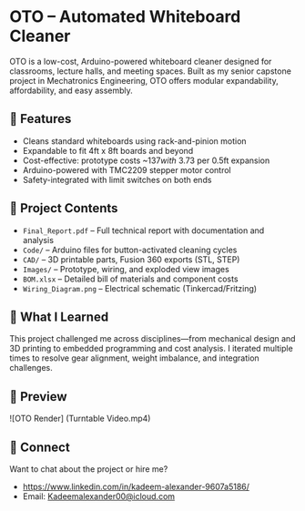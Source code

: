 # OTO – Automated Whiteboard Cleaner

OTO is a low-cost, Arduino-powered whiteboard cleaner designed for classrooms, lecture halls, and meeting spaces. Built as my senior capstone project in Mechatronics Engineering, OTO offers modular expandability, affordability, and easy assembly.

## 🔧 Features
- Cleans standard whiteboards using rack-and-pinion motion
- Expandable to fit 4ft x 8ft boards and beyond
- Cost-effective: prototype costs ~$137 with ~$3.73 per 0.5ft expansion
- Arduino-powered with TMC2209 stepper motor control
- Safety-integrated with limit switches on both ends

## 📂 Project Contents
- `Final_Report.pdf` – Full technical report with documentation and analysis
- `Code/` – Arduino files for button-activated cleaning cycles
- `CAD/` – 3D printable parts, Fusion 360 exports (STL, STEP)
- `Images/` – Prototype, wiring, and exploded view images
- `BOM.xlsx` – Detailed bill of materials and component costs
- `Wiring_Diagram.png` – Electrical schematic (Tinkercad/Fritzing)

## 🧠 What I Learned
This project challenged me across disciplines—from mechanical design and 3D printing to embedded programming and cost analysis. I iterated multiple times to resolve gear alignment, weight imbalance, and integration challenges.

## 📸 Preview
![OTO Render] (Turntable Video.mp4)

## 🔗 Connect
Want to chat about the project or hire me?
- https://www.linkedin.com/in/kadeem-alexander-9607a5186/
- Email: Kadeemalexander00@icloud.com
